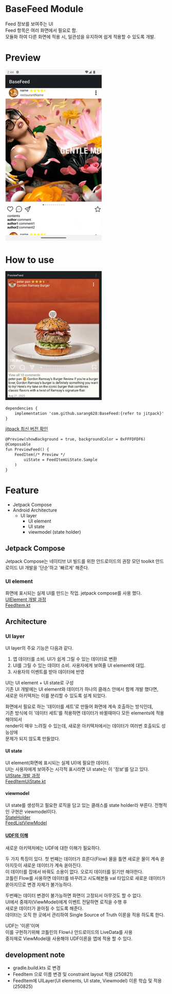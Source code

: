 # BaseFeed Module

Feed 정보를 보여주는 UI<br>
Feed 항목은 여러 화면에서 필요로 함.<br>
모듈화 하여 다른 화면에 적용 시, 일관성을 유지하며 쉽게 적용할 수 있도록 개발.

# Preview

<img src="./screenshot/demonstrate.gif" alt="image" width="300" >

# How to use

<img src="./screenshot/preview.png" alt="image" width="300" >

```
dependencies {
	implementation 'com.github.sarang628:BaseFeed:{refer to jitpack}'
}	
```
[jitpack 최신 버전 확인](https://jitpack.io/#sarang628/BaseFeed)

```
@Preview(showBackground = true, backgroundColor = 0xFFFDFDF6)
@Composable
fun PreviewFeed() {
    FeedItem(/* Preview */
        uiState = FeedItemUiState.Sample
    )
}
```

# Feature

- Jetpack Compose
- Android Architecture
    - UI layer
        - UI element
        - UI state
        - viewmodel (state holder)

## Jetpack Compose
Jetpack Compose는 네이티브 UI 빌드를 위한 안드로이드의 권장 모던 toolkit
안드로이드 UI 개발을 '단순'하고 '빠르게' 해준다.

### UI element

화면에 표시되는 실제 UI를 만드는 작업. jetpack compose를 사용 했다.<br>
[UIElement 개발 과정](/documents/UIElement.md)<br>
[FeedItem.kt](/library/src/main/java/com/sarang/torang/compose/feed/FeedItem.kt)

## Architecture

### UI layer

UI layer의 주요 기능은 다음과 같다.<br>
1. 앱 데이터를 소비. UI가 쉽게 그릴 수 있는 데이터로 변환
2. UI를 그릴 수 있는 데이터 소비. 사용자에게 보여줄 UI element에 대입.
3. 사용자의 이벤트를 받아 데이터에 반영

UI는 UI element + UI state로 구성<br>
기존 UI 개발에는 UI element와 데이터가 하나의 클래스 안에서 함께 개발 했다면,<br>
새로운 아키텍처는 이를 분리할 수 있도록 설계 되었다.

화면에서 필요로 하는 '데이터를 세트'로 만들어 화면에 계속 호출하는 방식인데,<br>
기존 방식에 이 '데이터 세트'를 적용하면 데이터가 바뀔때마다 모든 elements에 적용해야되서<br>
render이 매우 느려질 수 있는데, 새로운 아키텍처에서는 데이터가 여러번 호출되도 성능상에<br>
문제가 되지 않도록 만들었다.

#### UI state

UI element(화면에 표시되는 실제 UI)에 필요한 데이터.<br>
UI는 사용자에게 보여주는 시각적 표시라면 UI state는 이 '정보'를 담고 있다.<br>
[UIState 개발 과정](/documents/UIState.md)<br>
[FeedItemUiState.kt](/library/src/main/java/com/sarang/torang/data/basefeed/FeedItemUiState.kt)

#### viewmodel

UI state를 생성하고 필요한 로직을 담고 있는 클래스를 state holder라 부른다. 전형적인 구현은 viewmodel이다.<br>
[StateHolder](/documents/StateHolder.md)<br>
[FeedListViewModel](app/src/main/java/com/sarang/torang/compose/FeedListViewModel.kt)


#### [UDF의 이해](https://developer.android.com/topic/architecture#unidirectional-data-flow)

새로운 아키텍처에는 UDF에 대한 이해가 필요하다.

두 가지 특징이 있다.
첫 번째는 데이터가 흐른다(Flow) 물을 틀면 새로운 물이 계속 쏟아지듯이 새로운 데이터가 계속 쏟아진다.<br>
이 데이터를 잡에서 바꿔도 소용이 없다. 오로지 데이터를 읽기만 해야한다.<br>
코틀린 Flow를 사용하면 데이터를 바꾸려고 시도해본들 val 타입으로 새로운 데이터가 쏟아지므로 변경 자체가 불가능하다.<br>

두번째는 데이터 변경이 불가능하면 화면이 고정되서 아무것도 할 수 없다.<br> 
UI에서 중재자(ViewModel)에게 이벤트 전달하면 로직을 수행 후<br>
새로운 데이터가 쏟아질 수 있도록 해준다.<br> 
데이터는 오직 한 곳에서 관리하여 Single Source of Truth 이론을 적용 하도록 한다.

UDF는 '이론'이며<br>
이를 구현하기위해 코틀린의 Flow나 안드로이드의 LiveData를 사용<br>
중자재로 ViewModel을 사용해야 UDF이론을 앱에 적용 할 수 있다.



## development note

- gradle.build.kts 로 변경
- FeedItem 으로 이름 변경 및 constraint layout 적용 (250821)
- FeedItem에 UILayer(UI elements, UI state, Viewmodel) 이론 학습 및 적용 (250825)